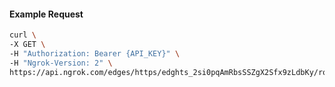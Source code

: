 <!-- Code generated for API Clients. DO NOT EDIT. -->

#### Example Request

```bash
curl \
-X GET \
-H "Authorization: Bearer {API_KEY}" \
-H "Ngrok-Version: 2" \
https://api.ngrok.com/edges/https/edghts_2si0pqAmRbsSSZgX2Sfx9zLdbKy/routes/edghtsrt_2si0pppYUS9CT2w3MrQ2mqa8uo5/ip_restriction
```

